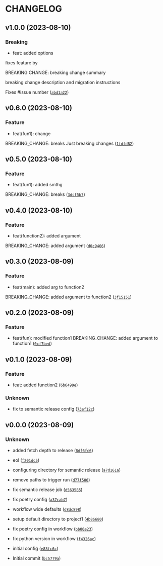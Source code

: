 # CHANGELOG



## v1.0.0 (2023-08-10)

### Breaking

* feat: added options

fixes feature by

BREAKING CHANGE: breaking change summary

breaking change description and migration instructions

Fixes #issue number ([`abd1a22`](https://github.com/tch-at-bain/tch-test-python-ci/commit/abd1a22705125d533f2deb8351ebfad9be3137f3))


## v0.6.0 (2023-08-10)

### Feature

* feat(fun1): change

BREAKING_CHANGE: breaks
Just breaking changes ([`1fdfd82`](https://github.com/tch-at-bain/tch-test-python-ci/commit/1fdfd826c576f7d3f1204d7853e323fb18229578))


## v0.5.0 (2023-08-10)

### Feature

* feat(fun1): added smthg

BREAKING_CHANGE: breaks ([`3dcf5b7`](https://github.com/tch-at-bain/tch-test-python-ci/commit/3dcf5b7cea4b46794b173b541cf349061a901410))


## v0.4.0 (2023-08-10)

### Feature

* feat(function2): added argument

BREAKING_CHANGE: added argument ([`d0c9466`](https://github.com/tch-at-bain/tch-test-python-ci/commit/d0c9466f3c38cb01dd923c22dc5dd73f65091035))


## v0.3.0 (2023-08-09)

### Feature

* feat(main): added arg to function2

BREAKING_CHANGE: added argument to function2 ([`3f15151`](https://github.com/tch-at-bain/tch-test-python-ci/commit/3f15151fbd1fc92ccdafd7dd02cf84adb93cf739))


## v0.2.0 (2023-08-09)

### Feature

* feat(fun): modified function1
BREAKING_CHANGE: added argument to function1 ([`0cf7bed`](https://github.com/tch-at-bain/tch-test-python-ci/commit/0cf7bede9ad28659c5df59728ac0ae1c8024606d))


## v0.1.0 (2023-08-09)

### Feature

* feat: added function2 ([`6b6499e`](https://github.com/tch-at-bain/tch-test-python-ci/commit/6b6499e1d90ea5c2d73cdaa865b298a7bdc09757))

### Unknown

* fix to semantic release config ([`73ef12c`](https://github.com/tch-at-bain/tch-test-python-ci/commit/73ef12c8171c1bb32cc99ea4160cc4c7c9299264))


## v0.0.0 (2023-08-09)

### Unknown

* added fetch depth to release ([`8df6fc6`](https://github.com/tch-at-bain/tch-test-python-ci/commit/8df6fc6dacccadf48b8acad00304d2f7388986d6))

* eol ([`f201dc5`](https://github.com/tch-at-bain/tch-test-python-ci/commit/f201dc5c5b84ca83b63e17de8169ff0ea7e70f4e))

* configuring directory for semantic release ([`a7d161a`](https://github.com/tch-at-bain/tch-test-python-ci/commit/a7d161a1ef882763e997f976e86452ee06464376))

* remove paths to trigger run ([`d77f500`](https://github.com/tch-at-bain/tch-test-python-ci/commit/d77f5007b4d4486e64f0c93a5e423ad55d6c5d99))

* fix semantic release job ([`d563585`](https://github.com/tch-at-bain/tch-test-python-ci/commit/d5635854a9193c090afd8b8ac3974cd5bb696e41))

* fix poetry config ([`a37cab7`](https://github.com/tch-at-bain/tch-test-python-ci/commit/a37cab72bf9b3ac4c517f3ad5e035dc0053b5958))

* workflow wide defaults ([`d8dc898`](https://github.com/tch-at-bain/tch-test-python-ci/commit/d8dc8984456151f31f35b83e53081999ae744c39))

* setup default directory to project1 ([`4b86680`](https://github.com/tch-at-bain/tch-test-python-ci/commit/4b8668079b4daa0b1685532a3df228779c427b8d))

* fix poetry config in workflow ([`bb00e23`](https://github.com/tch-at-bain/tch-test-python-ci/commit/bb00e23448ab389befed429132bf926d05959092))

* fix python version in workflow ([`f4326ac`](https://github.com/tch-at-bain/tch-test-python-ci/commit/f4326ac767dd42c7d00d1f2d7d696d42537d9b64))

* initial config ([`e83fc6c`](https://github.com/tch-at-bain/tch-test-python-ci/commit/e83fc6ca29a050c93a8a7615e545e8bfa98802e9))

* Initial commit ([`bc5779a`](https://github.com/tch-at-bain/tch-test-python-ci/commit/bc5779a34ccb49fe371872444e7da1dc0534478c))
